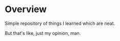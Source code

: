 # Overview

Simple repository of things I learned which are neat.

But that's like, just my opinion, man.
